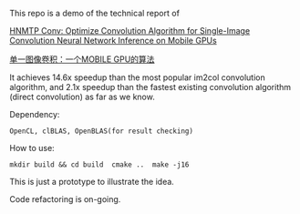 This repo is a demo of the technical report of

[HNMTP Conv: Optimize Convolution Algorithm for Single-Image Convolution Neural Network Inference on Mobile GPUs](https://arxiv.org/abs/1909.02765)
 
[单一图像卷积：一个MOBILE GPU的算法](https://app.gitbook.com/@jizhuoran/s/mali-gpu/fan-wai-de-fan-wai/dan-yi-tu-xiang-juan-ji-yi-ge-mobile-gpu-de-suan-fa)
 
It achieves 14.6x speedup than the most popular im2col convolution algorithm, and 2.1x speedup than the fastest existing convolution algorithm (direct convolution) as far as we know.


Dependency: 
 
``
OpenCL, clBLAS, OpenBLAS(for result checking) 
``


How to use:
 
``
	mkdir build && cd build 
	cmake .. 
	make -j16  
``

This is just a prototype to illustrate the idea.

Code refactoring is on-going.